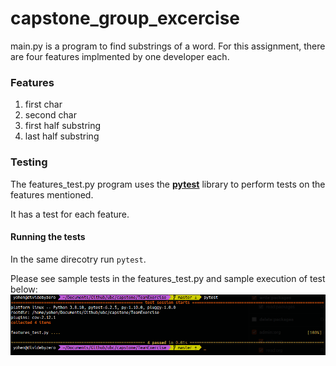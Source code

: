 # capstone_group_excercise
main.py is a program to find substrings of a word. For this assignment, there are four features implmented by one developer each. 

### Features

1. first char
2. second char
3. first half substring
4. last half substring


### Testing

The features_test.py program uses the [**pytest**](https://docs.pytest.org/en/6.2.x/contents.html) library to perform tests on the features mentioned. 

It has a test for each feature. 

#### Running the tests

In the same direcotry run `pytest`. 

Please see sample tests in the features_test.py and sample execution of test below:
![Test Sample Screenshot](test_screenshot.png)


